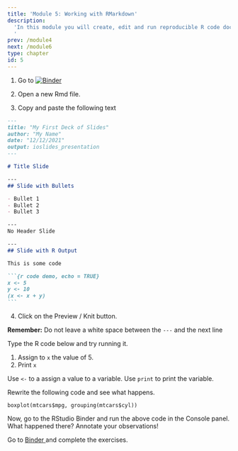 ```yaml
---
title: 'Module 5: Working with RMarkdown'
description:
  'In this module you will create, edit and run reproducible R code documents using RMarkdown.
  '
prev: /module4
next: /module6
type: chapter
id: 5
---
```


<exercise id="0" title="Learning Outcomes" type="slides">

<slides source="chapter5_00_learning_outcomes">
</slides>

</exercise>

<exercise id="1" title="Introduction to RStudio" type="slides">

<slides source="chapter5_01_introduction_to_Rstudio">
</slides>

</exercise>

<exercise id="2" title="Creating an Rmd file" type="slides">

<slides source="chapter5_02_creating_an_Rmd_file">
</slides>

</exercise>

<exercise id="3" title="Creating a Presentation" type="slides">

<slides source="chapter5_03_creating_a_presentation">

</slides>

</exercise>

<exercise id="4" title="My First Presentation Task">

1. Go to [![Binder](https://mybinder.org/badge_logo.svg)](https://mybinder.org/v2/gh/throughput-ec/ec-binder/main?urlpath=rstudio)

2. Open a new Rmd file.

3. Copy and paste the following text

````markdown
---
title: "My First Deck of Slides"
author: "My Name"
date: "12/12/2021"
output: ioslides_presentation
---

# Title Slide

---
## Slide with Bullets

- Bullet 1
- Bullet 2
- Bullet 3

---
No Header Slide

---
## Slide with R Output

This is some code

```{r code demo, echo = TRUE}
x <- 5
y <- 10
(x <- x + y)
``` 
````



4. Click on the Preview / Knit button.

**Remember:** Do not leave a white space between the `---` and the next line


</exercise>

<exercise id="5" title="Creating an R Project" type="slides">

<slides source="chapter5_04_R_project">
</slides>

</exercise>

<exercise id="6" title="First Steps in R">

Type the R code below and try running it.

<codeblock id="05_01">

1. Assign to `x` the value of 5.
2. Print `x`

Use `<-` to a assign a value to a variable.
Use `print` to print the variable.

</codeblock>


Rewrite the following code and see what happens.

```
boxplot(mtcars$mpg, grouping(mtcars$cyl))
```
<codeblock id="05_02">

Now, go to the RStudio Binder and run the above code in the Console panel.
What happened there? Annotate your observations!

</codeblock>

</exercise>

<exercise id="7" title="Popular Data Wrangling Libraries Exercises with RStudio">

Go to <a href="https://mybinder.org/v2/gh/sedv8808/R_Wrangling/main?urlpath=rstudio" target="_blank"> Binder </a> and complete the exercises.


</exercise>
<exercise id="8" title="Summary and Conclusions" type="slides">

<slides source="chapter5_05_summary_and_conclusions">
</slides>

</exercise>

